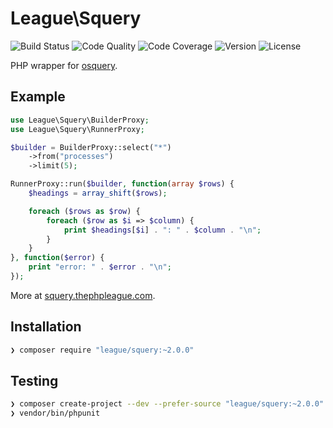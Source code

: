 # League\Squery

![Build Status](http://img.shields.io/travis/thephpleague/squery.svg?style=flat-square)
![Code Quality](http://img.shields.io/scrutinizer/g/thephpleague/squery.svg?style=flat-square)
![Code Coverage](http://img.shields.io/scrutinizer/coverage/g/thephpleague/squery.svg?style=flat-square)
![Version](http://img.shields.io/packagist/v/league/squery.svg?style=flat-square)
![License](http://img.shields.io/packagist/l/league/squery.svg?style=flat-square)

PHP wrapper for [osquery](http://osquery.io).

## Example

```php
use League\Squery\BuilderProxy;
use League\Squery\RunnerProxy;

$builder = BuilderProxy::select("*")
    ->from("processes")
    ->limit(5);

RunnerProxy::run($builder, function(array $rows) {
    $headings = array_shift($rows);

    foreach ($rows as $row) {
        foreach ($row as $i => $column) {
            print $headings[$i] . ": " . $column . "\n";
        }
    }
}, function($error) {
    print "error: " . $error . "\n";
});
```

More at [squery.thephpleague.com](http://squery.thephpleague.com/examples).

## Installation

```sh
❯ composer require "league/squery:~2.0.0"
```

## Testing

```sh
❯ composer create-project --dev --prefer-source "league/squery:~2.0.0" .
❯ vendor/bin/phpunit
```
